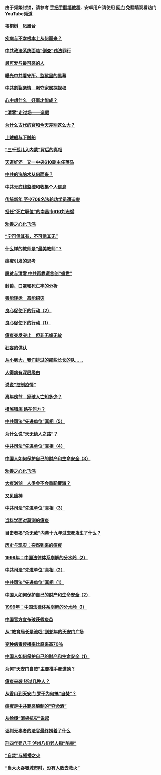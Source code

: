#### 由于频繁封锁，请参考 [手把手翻墙教程](https://github.com/gfw-breaker/guides/wiki/)，安卓用户请使用 [网门](https://github.com/gfw-breaker/nogfw/blob/master/dl.md?t=03260801) 免翻墙观看热门YouTube频道 

#### [梧桐树　凤凰台](../pages/19/422442.md?t=03260801) 

#### [疾病与不幸根本上从何而来？](../pages/19/422438.md?t=03260801) 

#### [中共政法系统面临“倒查”违法罪行](../pages/19/422497.md?t=03260801) 

#### [最可爱与最可恶的人](../pages/19/422448.md?t=03260801) 

#### [曝光中共看守所、监狱里的黑幕](../pages/19/422390.md?t=03260801) 

#### [中共割裂亲情　剥夺家属探视权](../pages/19/422364.md?t=03260801) 

#### [心中想什么　好事才能成？](../pages/19/422318.md?t=03260801) 

#### [“清零”走过场——造假](../pages/19/422306.md?t=03260801) 

#### [为什么古代的官和今天差别这么大？](../pages/19/422228.md?t=03260801) 

#### [上贼船与下贼船](../pages/19/422276.md?t=03260801) 

#### [“三千孤儿入内蒙”背后的真相](../pages/19/422229.md?t=03260801) 

#### [天道好还　又一中央610副主任落马](../pages/19/422155.md?t=03260801) 

#### [中共的洗脑术从何而来？](../pages/19/422154.md?t=03260801) 

#### [中共无底线监控和收集个人信息](../pages/19/422039.md?t=03260801) 

#### [传统新年 至少708名法轮功学员遭迫害](../pages/19/421946.md?t=03260801) 

#### [担任“死亡职位”的南昌市610刘志斌](../pages/19/421957.md?t=03260801) 

#### [劝善之心化飞鸿](../pages/19/421164.md?t=03260801) 

#### [“宁可信其有，不可信其无”](../pages/19/421691.md?t=03260801) 

#### [什么样的教师是“最美教师”？](../pages/19/421755.md?t=03260801) 

#### [瘟疫引发的思考](../pages/19/421594.md?t=03260801) 

#### [脱贫与清零 中共再靠谎言创“盛世”](../pages/19/421590.md?t=03260801) 

#### [封锁、口罩和死亡率的分析](../pages/19/421495.md?t=03260801) 

#### [善能转运　恶能招灾](../pages/19/421334.md?t=03260801) 

#### [良心促使下的行动（2）](../pages/19/421361.md?t=03260801) 

#### [良心促使下的行动（1）](../pages/19/421302.md?t=03260801) 

#### [瘟疫突发突止　但非无缘无故](../pages/19/421281.md?t=03260801) 

#### [狂妄的供认](../pages/19/421199.md?t=03260801) 

#### [从小到大，我们排过的那些长长的队……](../pages/19/421243.md?t=03260801) 

#### [人得病有深层缘由](../pages/19/420864.md?t=03260801) 

#### [说说“控制疫情”](../pages/19/420831.md?t=03260801) 

#### [离年傍节　家破人亡知多少？](../pages/19/420563.md?t=03260801) 

#### [措施错施  路在何方？](../pages/19/420076.md?t=03260801) 

#### [中共司法“先进单位”真相（5）](../pages/19/419453.md?t=03260801) 

#### [为什么说“天无绝人之路”？](../pages/19/419618.md?t=03260801) 

#### [中共司法“先进单位”真相（4）](../pages/19/419452.md?t=03260801) 

#### [中国人如何保护自己的财产和生命安全（3）](../pages/19/419405.md?t=03260801) 

#### [劝善之心化飞鸿](../pages/19/418758.md?t=03260801) 

#### [大疫汹汹　人类会不会重蹈覆辙？](../pages/19/419691.md?t=03260801) 

#### [又见瘟神](../pages/19/419225.md?t=03260801) 

#### [中共司法“先进单位”真相（3）](../pages/19/419451.md?t=03260801) 

#### [当科学面对莫测的瘟疫](../pages/19/419625.md?t=03260801) 

#### [目击者揭“杀无赦”内幕十九年过去都发生了什么？](../pages/19/419617.md?t=03260801) 

#### [历史与现实：突然到来的瘟疫](../pages/19/419619.md?t=03260801) 

#### [1999年：中国法律体系崩解的分水岭（2）](../pages/19/419455.md?t=03260801) 

#### [中共司法“先进单位”真相（2）](../pages/19/419450.md?t=03260801) 

#### [中共司法“先进单位”真相（1）](../pages/19/419449.md?t=03260801) 

#### [中国人如何保护自己的财产和生命安全（2）](../pages/19/419404.md?t=03260801) 

#### [1999年：中国法律体系崩解的分水岭（1）](../pages/19/419454.md?t=03260801) 

#### [中国官方宣布破获假疫苗](../pages/19/419504.md?t=03260801) 

#### [从“教育局长是流氓”到蛇年的天安门广场](../pages/19/419470.md?t=03260801) 

#### [变种病毒传播率比原来高70％](../pages/19/419456.md?t=03260801) 

#### [中国人如何保护自己的财产和生命安全（1）](../pages/19/419403.md?t=03260801) 

#### [为何“天安门自焚”主要推手都遭殃？](../pages/19/419348.md?t=03260801) 

#### [瘟疫来袭 绕过几种人？](../pages/19/419349.md?t=03260801) 

#### [从香山到天安门 罗干为何搞“自焚”？](../pages/19/419270.md?t=03260801) 

#### [瘟疫是中共罪恶酿制的“夺命酒”](../pages/19/419223.md?t=03260801) 

#### [从徐栩“消极抗灾”说起](../pages/19/419224.md?t=03260801) 

#### [诬判无辜者的法官最终捞着了什么](../pages/19/419268.md?t=03260801) 

#### [刑四年罚八千 泸州八旬老人指“陷害”](../pages/19/419232.md?t=03260801) 

#### [“自焚”与插播之火](../pages/19/419226.md?t=03260801) 

#### [“当大火吞噬城市时，没有人敢去救火”](../pages/19/419077.md?t=03260801) 

